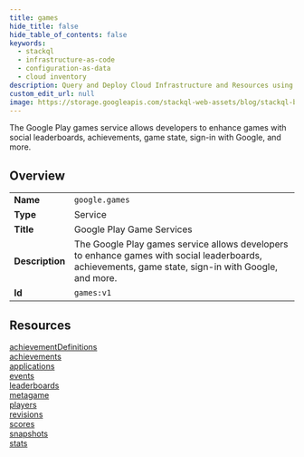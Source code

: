 ```yaml
---
title: games
hide_title: false
hide_table_of_contents: false
keywords:
  - stackql
  - infrastructure-as-code
  - configuration-as-data
  - cloud inventory
description: Query and Deploy Cloud Infrastructure and Resources using SQL
custom_edit_url: null
image: https://storage.googleapis.com/stackql-web-assets/blog/stackql-blog-post-featured-image.png
---
```

The Google Play games service allows developers to enhance games with social leaderboards, achievements, game state, sign-in with Google, and more.  
    

## Overview
<table><tbody>
<tr><td><b>Name</b></td><td><code>google.games</code></td></tr>
<tr><td><b>Type</b></td><td>Service</td></tr>
<tr><td><b>Title</b></td><td>Google Play Game Services</td></tr>
<tr><td><b>Description</b></td><td>The Google Play games service allows developers to enhance games with social leaderboards, achievements, game state, sign-in with Google, and more.</td></tr>
<tr><td><b>Id</b></td><td><code>games:v1</code></td></tr>
</tbody></table>

## Resources
<div class="row">
<div class="providerDocColumn">
<a href="/providers/google/games/achievementDefinitions/">achievementDefinitions</a><br />
<a href="/providers/google/games/achievements/">achievements</a><br />
<a href="/providers/google/games/applications/">applications</a><br />
<a href="/providers/google/games/events/">events</a><br />
<a href="/providers/google/games/leaderboards/">leaderboards</a><br />
<a href="/providers/google/games/metagame/">metagame</a><br />
</div>
<div class="providerDocColumn">
<a href="/providers/google/games/players/">players</a><br />
<a href="/providers/google/games/revisions/">revisions</a><br />
<a href="/providers/google/games/scores/">scores</a><br />
<a href="/providers/google/games/snapshots/">snapshots</a><br />
<a href="/providers/google/games/stats/">stats</a><br />
</div>
</div>
